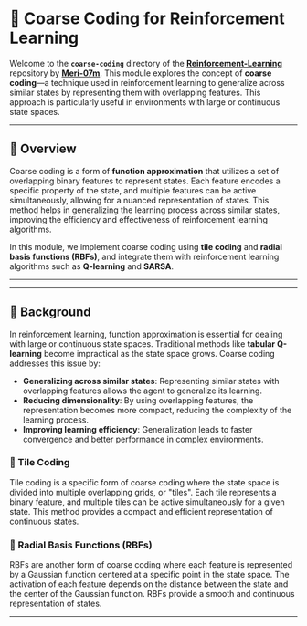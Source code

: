 # 🧠 Coarse Coding for Reinforcement Learning

Welcome to the **`coarse-coding`** directory of the **[Reinforcement-Learning](https://github.com/Meri-07m/Reinforcement-Learning)** repository by **[Meri-07m](https://github.com/Meri-07m)**. This module explores the concept of **coarse coding**—a technique used in reinforcement learning to generalize across similar states by representing them with overlapping features. This approach is particularly useful in environments with large or continuous state spaces.

---

## 📘 Overview

Coarse coding is a form of **function approximation** that utilizes a set of overlapping binary features to represent states. Each feature encodes a specific property of the state, and multiple features can be active simultaneously, allowing for a nuanced representation of states. This method helps in generalizing the learning process across similar states, improving the efficiency and effectiveness of reinforcement learning algorithms.

In this module, we implement coarse coding using **tile coding** and **radial basis functions (RBFs)**, and integrate them with reinforcement learning algorithms such as **Q-learning** and **SARSA**.

---

---

## 🧠 Background

In reinforcement learning, function approximation is essential for dealing with large or continuous state spaces. Traditional methods like **tabular Q-learning** become impractical as the state space grows. Coarse coding addresses this issue by:

- **Generalizing across similar states**: Representing similar states with overlapping features allows the agent to generalize its learning.
- **Reducing dimensionality**: By using overlapping features, the representation becomes more compact, reducing the complexity of the learning process.
- **Improving learning efficiency**: Generalization leads to faster convergence and better performance in complex environments.

### 🔹 Tile Coding

Tile coding is a specific form of coarse coding where the state space is divided into multiple overlapping grids, or "tiles". Each tile represents a binary feature, and multiple tiles can be active simultaneously for a given state. This method provides a compact and efficient representation of continuous states.

### 🔹 Radial Basis Functions (RBFs)

RBFs are another form of coarse coding where each feature is represented by a Gaussian function centered at a specific point in the state space. The activation of each feature depends on the distance between the state and the center of the Gaussian function. RBFs provide a smooth and continuous representation of states.

---
